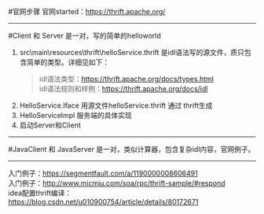 #官网步骤
官网started：https://thrift.apache.org/

---
#Client 和 Server
是一对，写的简单的helloworld

1. src\main\resources\thrift\helloService.thrift 是idl语法写的源文件，质只包含简单的类型。详细见如下：
    > idl语法类型：https://thrift.apache.org/docs/types.html  
      idl语法规则和样例：https://thrift.apache.org/docs/idl
2. HelloService.Iface 用源文件helloService.thrift 通过 thrift生成  
3. HelloServiceImpl 服务端的具体实现
4. 启动Server和Client

---
#JavaClient 和 JavaServer 
是一对，类似计算器，包含复杂idl内容，官网例子。

---
入门例子：https://segmentfault.com/a/1190000008606491  
入门例子：http://www.micmiu.com/soa/rpc/thrift-sample/#respond  
idea配置thrift编译：https://blog.csdn.net/u010900754/article/details/80172671  